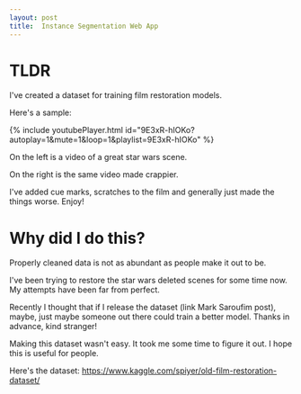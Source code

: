 ```yaml
---
layout: post
title:  Instance Segmentation Web App
---
```


# TLDR

I've created a dataset for training film restoration models.

Here's a sample:

{% include youtubePlayer.html id="9E3xR-hIOKo?autoplay=1&mute=1&loop=1&playlist=9E3xR-hIOKo" %}

On the left is a video of a great star wars scene. 

On the right is the same video made crappier. 

I've added cue marks, scratches to the film and generally just made the things worse. Enjoy!

# Why did I do this?

Properly cleaned data is not as abundant as people make it out to be.

I've been trying to restore the star wars deleted scenes for some time now. My attempts have been far from perfect. 

Recently I thought that if I release the dataset (link Mark Saroufim post), maybe, just maybe someone out there could train a better model. Thanks in advance, kind stranger!

Making this dataset wasn't easy. It took me some time to figure it out. I hope this is useful for people. 

Here's the dataset: https://www.kaggle.com/spiyer/old-film-restoration-dataset/



